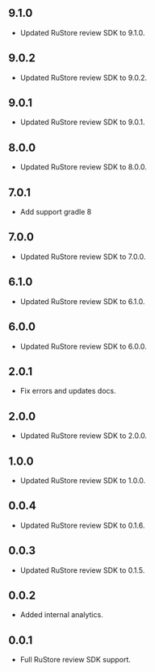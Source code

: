 ## 9.1.0

- Updated RuStore review SDK to 9.1.0.

## 9.0.2

* Updated RuStore review SDK to 9.0.2.

## 9.0.1

* Updated RuStore review SDK to 9.0.1.

## 8.0.0

* Updated RuStore review SDK to 8.0.0.

## 7.0.1

* Add support gradle 8

## 7.0.0

* Updated RuStore review SDK to 7.0.0.

## 6.1.0

* Updated RuStore review SDK to 6.1.0.

## 6.0.0

* Updated RuStore review SDK to 6.0.0.

## 2.0.1

* Fix errors and updates docs.

## 2.0.0

* Updated RuStore review SDK to 2.0.0.

## 1.0.0

* Updated RuStore review SDK to 1.0.0.

## 0.0.4

* Updated RuStore review SDK to 0.1.6.

## 0.0.3

* Updated RuStore review SDK to 0.1.5.

## 0.0.2

* Added internal analytics.

## 0.0.1

* Full RuStore review SDK support.
